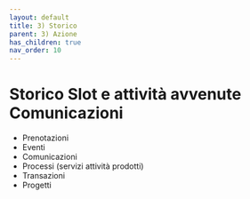 ```yaml
---
layout: default
title: 3) Storico 
parent: 3) Azione
has_children: true
nav_order: 10
---
```


# Storico Slot e attività avvenute Comunicazioni 

- Prenotazioni 
- Eventi
- Comunicazioni
- Processi (servizi attività prodotti)
- Transazioni
- Progetti 
